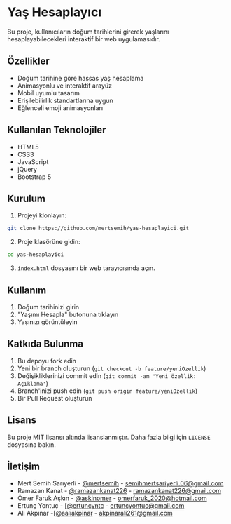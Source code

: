 # Yaş Hesaplayıcı

Bu proje, kullanıcıların doğum tarihlerini girerek yaşlarını hesaplayabilecekleri interaktif bir web uygulamasıdır.

## Özellikler

- Doğum tarihine göre hassas yaş hesaplama
- Animasyonlu ve interaktif arayüz
- Mobil uyumlu tasarım
- Erişilebilirlik standartlarına uygun
- Eğlenceli emoji animasyonları

## Kullanılan Teknolojiler

- HTML5
- CSS3
- JavaScript
- jQuery
- Bootstrap 5

## Kurulum

1. Projeyi klonlayın:
```bash
git clone https://github.com/mertsemih/yas-hesaplayici.git
```

2. Proje klasörüne gidin:
```bash
cd yas-hesaplayici
```

3. `index.html` dosyasını bir web tarayıcısında açın.

## Kullanım

1. Doğum tarihinizi girin
2. "Yaşımı Hesapla" butonuna tıklayın
3. Yaşınızı görüntüleyin

## Katkıda Bulunma

1. Bu depoyu fork edin
2. Yeni bir branch oluşturun (`git checkout -b feature/yeniOzellik`)
3. Değişikliklerinizi commit edin (`git commit -am 'Yeni özellik: Açıklama'`)
4. Branch'inizi push edin (`git push origin feature/yeniOzellik`)
5. Bir Pull Request oluşturun

## Lisans

Bu proje MIT lisansı altında lisanslanmıştır. Daha fazla bilgi için `LICENSE` dosyasına bakın.

## İletişim

- Mert Semih Sarıyerli - [@mertsemih](https://github.com/mertsemih) - semihmertsariyerli.06@gmail.com
- Ramazan Kanat - [@ramazankanat226](https://github.com/ramazankanat226) - ramazankanat226@gmail.com
- Ömer Faruk Aşkın - [@askinomer](https://github.com/askinomer) - omerfaruk_2020@hotmail.com
- Ertunç Yontuç - [[@ertuncyntc](https://github.com/ertuncyntc) - ertuncyontuc@gmail.com
- Ali Akpınar -[[@aaliakpinar](https://github.com/aaliakpinar) - akpinarali261@gmail.com
